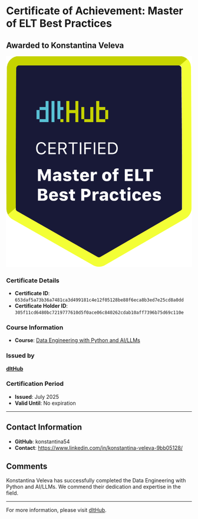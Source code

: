 
# Certificate of Achievement: Master of ELT Best Practices

## Awarded to **Konstantina Veleva**

![Course Image](../badges/dlt_master_elt_best_practices_badge.png)

### Certificate Details
- **Certificate ID**: `653daf5a73b36a7481ca3d499181c4e12f05128be88f6eca8b3ed7e25cd8a0dd`
- **Certificate Holder ID**: `305f11cd6480bc7219777610d5f0ace06c840262cdab10aff7396b75d69c110e`

### Course Information
- **Course**: [Data Engineering with Python and AI/LLMs](https://www.youtube.com/watch?v=T23Bs75F7ZQ)

### Issued by
[**dltHub**](https://dlthub.com/) 

### Certification Period
- **Issued**: July 2025
- **Valid Until**: No expiration

---

## Contact Information
- **GitHub**: konstantina54
- **Contact**: https://www.linkedin.com/in/konstantina-veleva-9bb05128/

## Comments
Konstantina Veleva has successfully completed the Data Engineering with Python and AI/LLMs. We commend their dedication and expertise in the field.

---

For more information, please visit [dltHub](https://dlthub.com/).
    